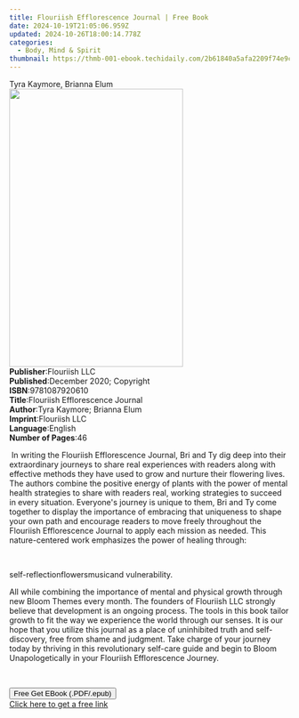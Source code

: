 ```yaml
---
title: Flouriish Efflorescence Journal | Free Book
date: 2024-10-19T21:05:06.959Z
updated: 2024-10-26T18:00:14.778Z
categories:
  - Body, Mind & Spirit
thumbnail: https://thmb-001-ebook.techidaily.com/2b61840a5afa2209f74e9c315efa0c85907427dc26c6f224075ecc87112c3c2b.jpg
---
```

<main id="book-container">
  <div class="flex flex-col">
    <div class="book-brief flex-1 py-6 px-4 sm:p-6 md:py-10 md:px-8">
      <!-- brief-->
      <div class="book-brief-main">Tyra Kaymore, Brianna Elum</div>
    </div>
    <div
      class="book-meta-info flex-1 grid gap-4 col-start-1 col-end-3 row-start-1 sm:mb-6 sm:grid-cols-4 lg:gap-6 lg:col-start-2 lg:row-end-6 lg:row-span-6 lg:mb-0"
    >
      <div
        class="book-meta-info-left place-content-center mt-4 p-4 text-sm leading-6 col-start-2 col-span-2 dark:text-slate-400"
      >
        <img
          class="w-full h-500 object-cover rounded-lg sm:h-255 sm:col-span-2 lg:col-span-full"
          src="https://img-001-ebook.techidaily.com/8c2458a57cd1895cd189cae808b48f4cbb37efe8f285fc590af9316670924f3c.jpg"
          alt=""
          width="312"
          height="500"
        />
      </div>
      <div
        class="book-meta-info-right mt-2 col-start-1 row-start-2 col-span-3 self-center"
      >
        <!-- meta data  -->
        <div class="flex flex-col px-4 md:px-8">
          <div class="flex-1">
            <strong>Publisher</strong>:<span class="px-2">Flouriish LLC</span>
          </div>
          <div class="flex-1">
            <strong>Published</strong>:<span class="px-2"
              >December 2020; Copyright</span
            >
          </div>
          <div class="flex-1">
            <strong>ISBN</strong>:<span class="px-2">9781087920610</span>
          </div>
          <div class="flex-1">
            <strong>Title</strong>:<span class="px-2"
              >Flouriish Efflorescence Journal</span
            >
          </div>
          <div class="flex-1">
            <strong>Author</strong>:<span class="px-2"
              >Tyra Kaymore; Brianna Elum</span
            >
          </div>
          <div class="flex-1">
            <strong>Imprint</strong>:<span class="px-2">Flouriish LLC</span>
          </div>
          <div class="flex-1">
            <strong>Language</strong>:<span class="px-2">English</span>
          </div>
          <div class="flex-1">
            <strong>Number of Pages</strong>:<span class="px-2">46</span>
          </div>
        </div>
      </div>
    </div>
    <div class="book-description flex-1 py-6 px-4 sm:p-6 md:py-10 md:px-8">
      <div class="book-description-main">
        <div accordion-content="" id="description">
          <p>
            <span style="background-color: rgba(0, 0, 0, 0)"
              >&nbsp;In writing the</span
            >&nbsp;Flouriish Efflorescence Journal<span
              style="background-color: rgba(0, 0, 0, 0)"
              >, Bri and Ty dig deep into their extraordinary journeys to share
              real experiences with readers along with effective methods they
              have used to grow and nurture their flowering lives. The authors
              combine the positive energy of plants with the power of mental
              health strategies to share with readers real, working strategies
              to succeed in every situation. Everyone's journey is unique to
              them, Bri and Ty come together to display the importance of
              embracing that uniqueness to shape your own path and encourage
              readers to move freely throughout the </span
            >Flouriish Efflorescence Journal<span
              style="background-color: rgba(0, 0, 0, 0)"
            >
              to apply each mission as needed. This nature-centered work
              emphasizes the power of healing through:</span
            >
          </p>
          <p><br /></p>
          <span style="background-color: rgba(0, 0, 0, 0)">self-reflection</span
          ><span style="background-color: rgba(0, 0, 0, 0)">flowers</span
          ><span style="background-color: rgba(0, 0, 0, 0)">music</span
          ><span style="background-color: rgba(0, 0, 0, 0)"
            >and vulnerability.</span
          >
          <p>
            <span style="background-color: rgba(0, 0, 0, 0)"
              ><span></span
            ></span>
          </p>
          <p>
            <span style="background-color: rgba(0, 0, 0, 0)"
              >All while combining the importance of mental and physical growth
              through new&nbsp;</span
            >Bloom Themes&nbsp;<span style="background-color: rgba(0, 0, 0, 0)"
              >every month. The founders of Flouriish LLC strongly believe that
              development is an ongoing process. The tools in this book tailor
              growth to fit the way we experience the world through our senses.
              It is our hope that you utilize this journal as a place of
              uninhibited truth and self-discovery, free from shame and
              judgment. Take charge of your journey today by thriving in this
              revolutionary self-care guide and begin to&nbsp;</span
            >Bloom Unapologetically&nbsp;<span
              style="background-color: rgba(0, 0, 0, 0)"
              >in your Flouriish Efflorescence Journey.</span
            >
          </p>
          <p><br /></p>
        </div>
        <div class="accordion-fader"></div>
      </div>
    </div>
    <div class="book-excerpts flex-1 py-6 px-4 sm:p-6 md:py-10 md:px-8"></div>
    <div
      class="book-about-author flex-1 py-6 px-4 sm:p-6 md:py-10 md:px-8"
    ></div>
    <div class="book-free-get flex-1 py-6 px-4 sm:p-6 md:py-10 md:px-8">
      <button
        id="btn-free-get"
        class="bg-blue-500 hover:bg-blue-700 text-white font-bold py-2 px-4 rounded"
      >
        Free Get EBook (.PDF/.epub)
      </button>
      <div id="countdown-display" class="px-2 text-lg mt-2"></div>
      <a
        id="free-link"
        class="hidden bg-blue-500 hover:bg-blue-700 text-white font-bold py-2 px-4 rounded"
        href="https://www.ebooks.com/en-us/book/210158379/flouriish-efflorescence-journal/tyra-kaymore/"
        target="_blank"
        >Click here to get a free link</a
      >
    </div>
    <script>
      let countdownTime = 0;
      let countdownInterval = null;
      document
        .getElementById('btn-free-get')
        .addEventListener('click', startCountdown);
      function startCountdown() {
        countdownTime = new Date().getTime() + 60000 * 3;
        countdownInterval = setInterval(updateCountdown, 1000);
        document.getElementById('btn-free-get').disabled = true;
        document
          .getElementById('btn-free-get')
          .classList.add('bg-gray-500', 'cursor-not-allowed');
      }
      function updateCountdown() {
        let currentTime = new Date().getTime();
        let timeLeft = countdownTime - currentTime;
        let secondsLeft = Math.floor(timeLeft / 1000);
        document.getElementById('countdown-display').innerHTML =
          `Remaining time: ${secondsLeft} seconds.`;
        if (secondsLeft <= 0) {
          clearInterval(countdownInterval);
          document.getElementById('btn-free-get').classList.add('hidden');
          document.getElementById('free-link').classList.remove('hidden');
          document.getElementById('countdown-display').innerHTML = '';
        }
      }
    </script>
  </div>
</main>

<ins class="adsbygoogle"
      style="display:block"
      data-ad-client="ca-pub-7571918770474297"
      data-ad-slot="8358498916"
      data-ad-format="auto"
      data-full-width-responsive="true"></ins>
    